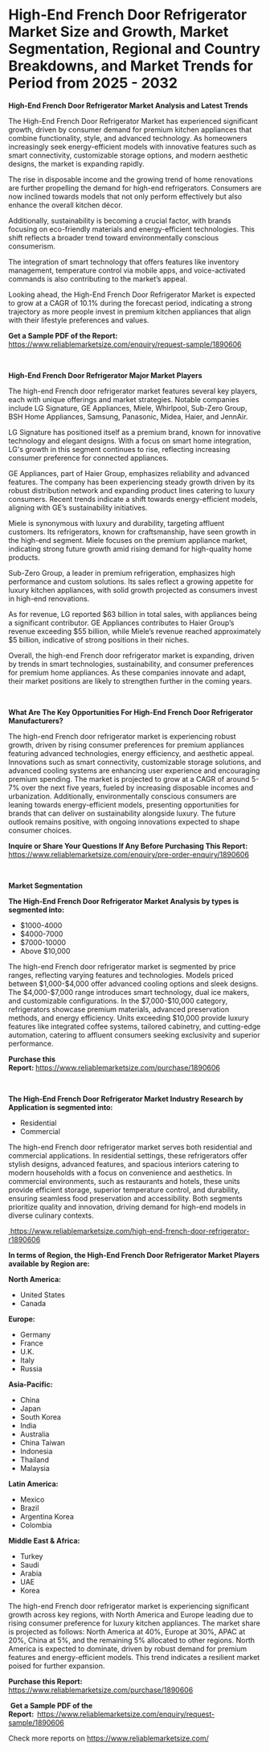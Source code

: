 <p><h1>High-End French Door Refrigerator Market Size and Growth, Market Segmentation, Regional and Country Breakdowns, and Market Trends for Period from 2025 -  2032</h1></p><p><strong>High-End French Door Refrigerator Market Analysis and Latest Trends</strong></p>
<p><p>The High-End French Door Refrigerator Market has experienced significant growth, driven by consumer demand for premium kitchen appliances that combine functionality, style, and advanced technology. As homeowners increasingly seek energy-efficient models with innovative features such as smart connectivity, customizable storage options, and modern aesthetic designs, the market is expanding rapidly. </p><p>The rise in disposable income and the growing trend of home renovations are further propelling the demand for high-end refrigerators. Consumers are now inclined towards models that not only perform effectively but also enhance the overall kitchen décor. </p><p>Additionally, sustainability is becoming a crucial factor, with brands focusing on eco-friendly materials and energy-efficient technologies. This shift reflects a broader trend toward environmentally conscious consumerism. </p><p>The integration of smart technology that offers features like inventory management, temperature control via mobile apps, and voice-activated commands is also contributing to the market’s appeal. </p><p>Looking ahead, the High-End French Door Refrigerator Market is expected to grow at a CAGR of 10.1% during the forecast period, indicating a strong trajectory as more people invest in premium kitchen appliances that align with their lifestyle preferences and values.</p></p>
<p><strong>Get a Sample PDF of the Report:&nbsp;</strong> <a href="https://www.reliablemarketsize.com/enquiry/request-sample/1890606?utm_campaign=3509&utm_medium=2&utm_source=Github&utm_content=ia&utm_term=06042025&utm_id=high-end-french-door-refrigerator">https://www.reliablemarketsize.com/enquiry/request-sample/1890606</a></p>
<p>&nbsp;</p>
<p><strong>High-End French Door Refrigerator Major Market Players</strong></p>
<p><p>The high-end French door refrigerator market features several key players, each with unique offerings and market strategies. Notable companies include LG Signature, GE Appliances, Miele, Whirlpool, Sub-Zero Group, BSH Home Appliances, Samsung, Panasonic, Midea, Haier, and JennAir.</p><p>LG Signature has positioned itself as a premium brand, known for innovative technology and elegant designs. With a focus on smart home integration, LG's growth in this segment continues to rise, reflecting increasing consumer preference for connected appliances.</p><p>GE Appliances, part of Haier Group, emphasizes reliability and advanced features. The company has been experiencing steady growth driven by its robust distribution network and expanding product lines catering to luxury consumers. Recent trends indicate a shift towards energy-efficient models, aligning with GE’s sustainability initiatives.</p><p>Miele is synonymous with luxury and durability, targeting affluent customers. Its refrigerators, known for craftsmanship, have seen growth in the high-end segment. Miele focuses on the premium appliance market, indicating strong future growth amid rising demand for high-quality home products.</p><p>Sub-Zero Group, a leader in premium refrigeration, emphasizes high performance and custom solutions. Its sales reflect a growing appetite for luxury kitchen appliances, with solid growth projected as consumers invest in high-end renovations.</p><p>As for revenue, LG reported $63 billion in total sales, with appliances being a significant contributor. GE Appliances contributes to Haier Group’s revenue exceeding $55 billion, while Miele’s revenue reached approximately $5 billion, indicative of strong positions in their niches.</p><p>Overall, the high-end French door refrigerator market is expanding, driven by trends in smart technologies, sustainability, and consumer preferences for premium home appliances. As these companies innovate and adapt, their market positions are likely to strengthen further in the coming years.</p></p>
<p>&nbsp;</p>
<p><strong>What Are The Key Opportunities For High-End French Door Refrigerator Manufacturers?</strong></p>
<p><p>The high-end French door refrigerator market is experiencing robust growth, driven by rising consumer preferences for premium appliances featuring advanced technologies, energy efficiency, and aesthetic appeal. Innovations such as smart connectivity, customizable storage solutions, and advanced cooling systems are enhancing user experience and encouraging premium spending. The market is projected to grow at a CAGR of around 5-7% over the next five years, fueled by increasing disposable incomes and urbanization. Additionally, environmentally conscious consumers are leaning towards energy-efficient models, presenting opportunities for brands that can deliver on sustainability alongside luxury. The future outlook remains positive, with ongoing innovations expected to shape consumer choices.</p></p>
<p><strong>Inquire or Share Your Questions If Any Before Purchasing This Report:</strong> <a href="https://www.reliablemarketsize.com/enquiry/pre-order-enquiry/1890606?utm_campaign=3509&utm_medium=2&utm_source=Github&utm_content=ia&utm_term=06042025&utm_id=high-end-french-door-refrigerator">https://www.reliablemarketsize.com/enquiry/pre-order-enquiry/1890606</a></p>
<p>&nbsp;</p>
<p><strong>Market Segmentation</strong></p>
<p><strong>The High-End French Door Refrigerator Market Analysis by types is segmented into:</strong></p>
<p><ul><li>$1000-4000</li><li>$4000-7000</li><li>$7000-10000</li><li>Above $10,000</li></ul></p>
<p><p>The high-end French door refrigerator market is segmented by price ranges, reflecting varying features and technologies. Models priced between $1,000-$4,000 offer advanced cooling options and sleek designs. The $4,000-$7,000 range introduces smart technology, dual ice makers, and customizable configurations. In the $7,000-$10,000 category, refrigerators showcase premium materials, advanced preservation methods, and energy efficiency. Units exceeding $10,000 provide luxury features like integrated coffee systems, tailored cabinetry, and cutting-edge automation, catering to affluent consumers seeking exclusivity and superior performance.</p></p>
<p><strong>Purchase this Report:&nbsp;</strong><a href="https://www.reliablemarketsize.com/purchase/1890606?utm_campaign=3509&utm_medium=2&utm_source=Github&utm_content=ia&utm_term=06042025&utm_id=high-end-french-door-refrigerator">https://www.reliablemarketsize.com/purchase/1890606</a></p>
<p>&nbsp;</p>
<p><strong>The High-End French Door Refrigerator Market Industry Research by Application is segmented into:</strong></p>
<p><ul><li>Residential</li><li>Commercial</li></ul></p>
<p><p>The high-end French door refrigerator market serves both residential and commercial applications. In residential settings, these refrigerators offer stylish designs, advanced features, and spacious interiors catering to modern households with a focus on convenience and aesthetics. In commercial environments, such as restaurants and hotels, these units provide efficient storage, superior temperature control, and durability, ensuring seamless food preservation and accessibility. Both segments prioritize quality and innovation, driving demand for high-end models in diverse culinary contexts.</p></p>
<p><a href="https://www.reliablemarketsize.com/high-end-french-door-refrigerator-r1890606?utm_campaign=3509&utm_medium=2&utm_source=Github&utm_content=ia&utm_term=06042025&utm_id=high-end-french-door-refrigerator">&nbsp;https://www.reliablemarketsize.com/high-end-french-door-refrigerator-r1890606</a></p>
<p><strong>In terms of Region, the High-End French Door Refrigerator Market Players available by Region are:</strong></p>
<p>
    <p> <strong> North America: </strong>
        <ul>
            <li>United States</li>
            <li>Canada</li>
        </ul>
        </p> 
    <p> <strong> Europe: </strong>
        <ul>
            <li>Germany</li>
            <li>France</li>
            <li>U.K.</li>
            <li>Italy</li>
            <li>Russia</li>
        </ul>
        </p> 
    <p> <strong> Asia-Pacific: </strong>
        <ul>
            <li>China</li>
            <li>Japan</li>
            <li>South Korea</li>
            <li>India</li>
            <li>Australia</li>
            <li>China Taiwan</li>
            <li>Indonesia</li>
            <li>Thailand</li>
            <li>Malaysia</li>
        </ul>
        </p> 
    <p> <strong> Latin America: </strong>
        <ul>
            <li>Mexico</li>
            <li>Brazil</li>
            <li>Argentina Korea</li>
            <li>Colombia</li>
        </ul>
        </p> 
    <p> <strong> Middle East & Africa: </strong>
        <ul>
            <li>Turkey</li>
            <li>Saudi</li>
            <li>Arabia</li>
            <li>UAE</li>
            <li>Korea</li>
        </ul>
    </p>
    </p>
<p><p>The high-end French door refrigerator market is experiencing significant growth across key regions, with North America and Europe leading due to rising consumer preference for luxury kitchen appliances. The market share is projected as follows: North America at 40%, Europe at 30%, APAC at 20%, China at 5%, and the remaining 5% allocated to other regions. North America is expected to dominate, driven by robust demand for premium features and energy-efficient models. This trend indicates a resilient market poised for further expansion.</p></p>
<p><strong>Purchase this Report: </strong><a href="https://www.reliablemarketsize.com/purchase/1890606?utm_campaign=3509&utm_medium=2&utm_source=Github&utm_content=ia&utm_term=06042025&utm_id=high-end-french-door-refrigerator">https://www.reliablemarketsize.com/purchase/1890606</a></p>
<p>&nbsp;<strong>Get a Sample PDF of the Report:&nbsp;&nbsp;</strong><a href="https://www.reliablemarketsize.com/enquiry/request-sample/1890606?utm_campaign=3509&utm_medium=2&utm_source=Github&utm_content=ia&utm_term=06042025&utm_id=high-end-french-door-refrigerator">https://www.reliablemarketsize.com/enquiry/request-sample/1890606</a></p>
<p><strong></strong></p>
<p>Check more reports on <a href="https://www.reliablemarketsize.com/?utm_campaign=3509&utm_medium=2&utm_source=Github&utm_content=ia&utm_term=06042025&utm_id=high-end-french-door-refrigerator">https://www.reliablemarketsize.com/</a></p>